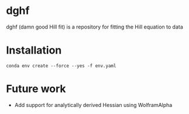 # dghf
dghf (damn good Hill fit) is a repository for fitting the Hill equation to data


# Installation

    conda env create --force --yes -f env.yaml


# Future work

- Add support for analytically derived Hessian using WolframAlpha
